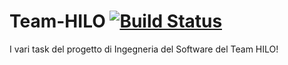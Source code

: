# Team-HILO [![Build Status](https://travis-ci.com/xXViRtUaLcObRaXx/Team-HILO.svg?branch=main)](https://travis-ci.com/xXViRtUaLcObRaXx/Team-HILO)
I vari task del progetto di Ingegneria del Software del Team HILO!
